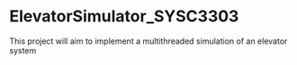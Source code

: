 # ElevatorSimulator_SYSC3303
This project will aim to implement a multithreaded simulation of an elevator system

